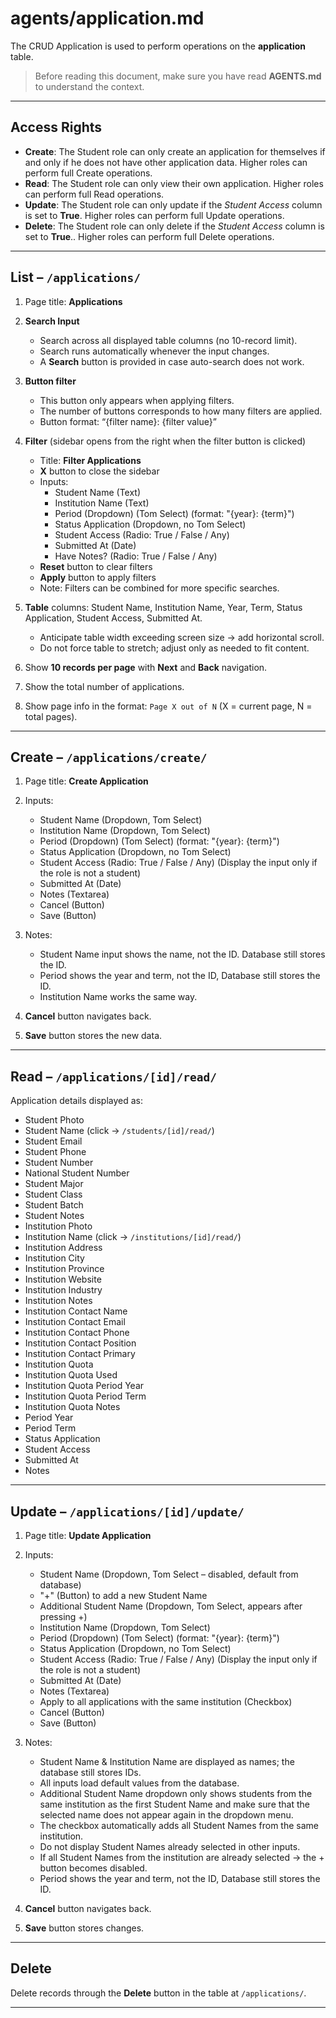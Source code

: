 # agents/application.md

The CRUD Application is used to perform operations on the **application** table.

> Before reading this document, make sure you have read **AGENTS.md** to understand the context.

---

## Access Rights
* **Create**: The Student role can only create an application for themselves if and only if he does not have other application data. Higher roles can perform full Create operations.
* **Read**: The Student role can only view their own application. Higher roles can perform full Read operations.  
* **Update**: The Student role can only update if the *Student Access* column is set to **True**. Higher roles can perform full Update operations.  
* **Delete**: The Student role can only delete if the *Student Access* column is set to **True**.. Higher roles can perform full Delete operations.  

---

## List – `/applications/`
1. Page title: **Applications**

2. **Search Input**  
   * Search across all displayed table columns (no 10-record limit).  
   * Search runs automatically whenever the input changes.  
   * A **Search** button is provided in case auto-search does not work.

3. **Button filter**
   * This button only appears when applying filters.
   * The number of buttons corresponds to how many filters are applied.
   * Button format: “{filter name}: {filter value}”

4. **Filter** (sidebar opens from the right when the filter button is clicked)  
   * Title: **Filter Applications**  
   * **X** button to close the sidebar  
   * Inputs:  
     * Student Name (Text)  
     * Institution Name (Text)  
     * Period (Dropdown) (Tom Select) (format: "{year}: {term}")
     * Status Application (Dropdown, no Tom Select)  
     * Student Access (Radio: True / False / Any)  
     * Submitted At (Date)  
     * Have Notes? (Radio: True / False / Any)  
   * **Reset** button to clear filters  
   * **Apply** button to apply filters  
   * Note: Filters can be combined for more specific searches.  

5. **Table** columns: Student Name, Institution Name, Year, Term, Status Application, Student Access, Submitted At.  
   * Anticipate table width exceeding screen size → add horizontal scroll.  
   * Do not force table to stretch; adjust only as needed to fit content.  

6. Show **10 records per page** with **Next** and **Back** navigation.

7. Show the total number of applications.

8. Show page info in the format: `Page X out of N` (X = current page, N = total pages).  

---

## Create – `/applications/create/`
1. Page title: **Create Application**  
2. Inputs:  
   * Student Name (Dropdown, Tom Select)  
   * Institution Name (Dropdown, Tom Select)  
   * Period (Dropdown) (Tom Select) (format: "{year}: {term}")
   * Status Application (Dropdown, no Tom Select)
   * Student Access (Radio: True / False / Any) (Display the input only if the role is not a student)
   * Submitted At (Date)
   * Notes (Textarea)
   * Cancel (Button)
   * Save (Button)

3. Notes:  
   * Student Name input shows the name, not the ID. Database still stores the ID.  
   * Period shows the year and term, not the ID, Database still stores the ID.
   * Institution Name works the same way.

4. **Cancel** button navigates back.  
5. **Save** button stores the new data.  

---

## Read – `/applications/[id]/read/`
Application details displayed as:  
* Student Photo
* Student Name (click → `/students/[id]/read/`)  
* Student Email
* Student Phone  
* Student Number  
* National Student Number  
* Student Major  
* Student Class  
* Student Batch  
* Student Notes  
* Institution Photo  
* Institution Name (click → `/institutions/[id]/read/`)  
* Institution Address  
* Institution City  
* Institution Province  
* Institution Website  
* Institution Industry  
* Institution Notes  
* Institution Contact Name  
* Institution Contact Email  
* Institution Contact Phone  
* Institution Contact Position  
* Institution Contact Primary  
* Institution Quota  
* Institution Quota Used  
* Institution Quota Period Year  
* Institution Quota Period Term  
* Institution Quota Notes  
* Period Year  
* Period Term  
* Status Application  
* Student Access  
* Submitted At  
* Notes  

---

## Update – `/applications/[id]/update/`
1. Page title: **Update Application**  
2. Inputs:  
   * Student Name (Dropdown, Tom Select – disabled, default from database)
   * "+" (Button) to add a new Student Name
   * Additional Student Name (Dropdown, Tom Select, appears after pressing +)
   * Institution Name (Dropdown, Tom Select)
   * Period (Dropdown) (Tom Select) (format: "{year}: {term}")
   * Status Application (Dropdown, no Tom Select)
   * Student Access (Radio: True / False / Any) (Display the input only if the role is not a student)
   * Submitted At (Date)
   * Notes (Textarea)
   * Apply to all applications with the same institution (Checkbox)
   * Cancel (Button)
   * Save (Button)

3. Notes:  
   * Student Name & Institution Name are displayed as names; the database still stores IDs.
   * All inputs load default values from the database.
   * Additional Student Name dropdown only shows students from the same institution as the first Student Name and make sure that the selected name does not appear again in the dropdown menu.
   * The checkbox automatically adds all Student Names from the same institution.
   * Do not display Student Names already selected in other inputs.
   * If all Student Names from the institution are already selected → the + button becomes disabled.
   * Period shows the year and term, not the ID, Database still stores the ID.

4. **Cancel** button navigates back.  
5. **Save** button stores changes.  

---

## Delete
Delete records through the **Delete** button in the table at `/applications/`.  

---